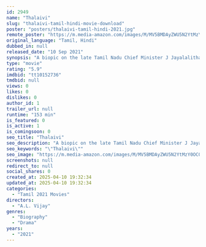 ```yaml
---
id: 2949
name: "Thalaivi"
slug: "thalaivi-tamil-hindi-movie-download"
poster: "posters/thalaivi-tamil-hindi-2021.jpg"
remote_poster: "https://m.media-amazon.com/images/M/MV5BMDAyZWU5N2YtMzY0OC00YzJjLTljNzctMDdhMmFiODcwNzY5XkEyXkFqcGc@._V1_SX300.jpg"
original_language: "Tamil, Hindi"
dubbed_in: null
released_date: "10 Sep 2021"
synopsis: "A biopic on the late Tamil Nadu Chief Minister J Jayalalithaa."
type: "movie"
rating: "5.9"
imdbid: "tt10152736"
tmdbid: null
views: 0
likes: 0
dislikes: 0
author_id: 1
trailer_url: null
runtime: "153 min"
is_featured: 0
is_active: 1
is_comingsoon: 0
seo_title: "Thalaivi"
seo_description: "A biopic on the late Tamil Nadu Chief Minister J Jayalalithaa."
seo_keywords: "\"Thalaivi\""
seo_image: "https://m.media-amazon.com/images/M/MV5BMDAyZWU5N2YtMzY0OC00YzJjLTljNzctMDdhMmFiODcwNzY5XkEyXkFqcGc@._V1_SX300.jpg"
screenshots: null
redirect_to: null
social_shares: 0
created_at: 2025-04-10 19:32:34
updated_at: 2025-04-10 19:32:34
categories:
  - "Tamil 2021 Movies"
directors:
  - "A.L. Vijay"
genres:
  - "Biography"
  - "Drama"
years:
  - "2021"
---
```


